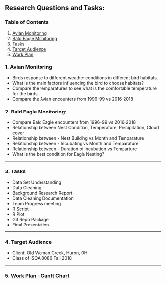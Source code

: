 ## Research Questions and Tasks:

### Table of Contents
1. [Avian Monitoring](#1-avian-monitoring)
1. [Bald Eagle Monitoring](#2-bald-eagle-monitoring)
1. [Tasks](#3-tasks)
1. [Target Audience](#4-target-audience)
1. [Work Plan](https://github.com/indraTeja/oldWomanCreek/blob/master/GanttChart.pdf)

### 1. Avian Monitoring
* Birds response to different weather conditions in different bird habitats.
* What is the main factors influencing the bird to choose habitats?
* Compare the temparatures to see what is the comfortable temperature for the birds.
* Compare the Avian encounters from 1996-99 vs 2016-2018 

### 2. Bald Eagle Monitoring:
* Compare Bald Eagle encounters from 1996-99 vs 2016-2018
* Relationship between Nest Condition, Temperature, Precipitation, Cloud cover
* Relationship between - Nest Building vs Month and Temparature
* Relationship between - Incubating vs Month and Temparature
* Relationship between - Duration of Incubation vs Temparture
* What is the best condition for Eagle Nesting?

___
### 3. Tasks
* Data Set Understanding
* Data Cleaning
* Background Research Report
* Data Cleaning Documentation
* Team Progress meeting
* R Script
* R Plot
* Git Repo Package
* Final Presentation

___
### 4. Target Audience
* Client: Old Woman Creek, Huron, OH
* Class of ISQA 8086 Fall 2018

___
### 5. [Work Plan - Gantt Chart](https://github.com/indraTeja/oldWomanCreek/blob/master/GanttChart.pdf)

